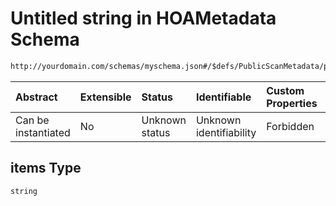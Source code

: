 # Untitled string in HOAMetadata Schema

```txt
http://yourdomain.com/schemas/myschema.json#/$defs/PublicScanMetadata/properties/filters/anyOf/0/items
```



| Abstract            | Extensible | Status         | Identifiable            | Custom Properties | Additional Properties | Access Restrictions | Defined In                                                                   |
| :------------------ | :--------- | :------------- | :---------------------- | :---------------- | :-------------------- | :------------------ | :--------------------------------------------------------------------------- |
| Can be instantiated | No         | Unknown status | Unknown identifiability | Forbidden         | Allowed               | none                | [metadata-schema.json\*](../out/metadata-schema.json "open original schema") |

## items Type

`string`
